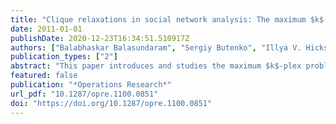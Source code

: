 ```yaml
---
title: "Clique relaxations in social network analysis: The maximum $k$-plex problem"
date: 2011-01-01
publishDate: 2020-12-23T16:34:51.510917Z
authors: ["Balabhaskar Balasundaram", "Sergiy Butenko", "Illya V. Hicks"]
publication_types: ["2"]
abstract: "This paper introduces and studies the maximum $k$-plex problem, which arises in social network analysis and has wider applicability in several important areas employing graph-based data mining. After establishing NP-completeness of the decision version of the problem on arbitrary graphs, an integer programming formulation is presented, followed by a polyhedral study to identify combinatorial valid inequalities and facets. A branch-and-cut algorithm is implemented and tested on proposed benchmark instances. An algorithmic approach is developed exploiting the graph-theoretic properties of a $k$-plex that is effective in solving the problem to optimality on very large, sparse graphs such as the power law graphs frequently encountered in the applications of interest. "
featured: false
publication: "*Operations Research*"
url_pdf: "10.1287/opre.1100.0851"
doi: "https://doi.org/10.1287/opre.1100.0851"
---
```


